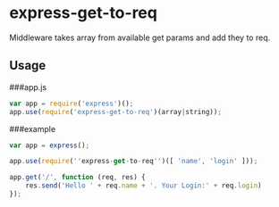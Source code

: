 # express-get-to-req

Middleware takes array from available get params and add they to req.

## Usage

###app.js

```javascript
var app = require('express')();
app.use(require('express-get-to-req')(array|string));
```

###example

```javascript
var app = express();

app.use(require(''express-get-to-req'')([ 'name', 'login' ]));

app.get('/', function (req, res) {
    res.send('Hello ' + req.name + '. Your Login:' + req.login)
});
```